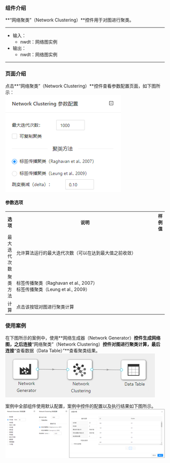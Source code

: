 ### 组件介绍
**“网络聚类”（Network Clustering）**控件用于对图进行聚类。

<hr/>

- 输入：
  - nwdt：网络图实例
- 输出：
  - nwdt：网络图实例

<hr/>


### 页面介绍
点击**“网络聚类”（Network Clustering）**控件查看参数配置页面，如下图所示：  
![param](/img/aistudio/network/network-clustering/param.png)

#### 参数选项
<table>
  <tr>
    <th>选项</th>
    <th width="650">说明</th>
    <th>样例值</th>
  </tr>
  <tr>
      <td>最大迭代次数</td> 
      <td>
      允许算法运行的最大迭代次数（可以在达到最大值之前收敛）
      </td> 
      <td></td>
  </tr>
  <tr>
      <td>聚类方法</td> 
      <td>
      标签传播聚类（Raghavan et al., 2007） <br/>
      标签传播聚类（Leung et al., 2009）
      </td> 
      <td></td>
  </tr>
  <tr>
      <td>计算</td> 
      <td>
      点击该按钮对图进行聚类计算
      </td> 
      <td></td>
  </tr>
</table>

### 使用案例
在下图所示的案例中，使用**网络生成器（Network Generator）**控件生成网络图，之后连接**“网络聚类”（Network Clustering）**控件对图进行聚类计算，最后连接**“查看数据（Data Table）”**查看聚类结果。
![workflow](/img/aistudio/network/network-clustering/workflow.png)

案例中全部组件使用默认配置，案例中控件的配置以及执行结果如下图所示。
[![](/img/aistudio/network/network-clustering/workflow-result.png)](/img/aistudio/network/network-clustering/workflow-result.png)